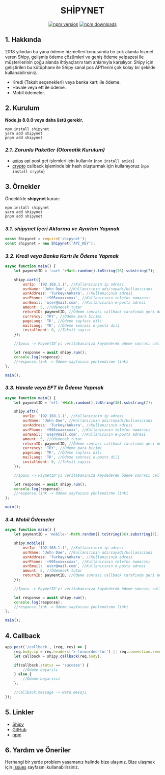 <div align="center">
        <h1><b>SHİPYNET</b></h1>
	<p>
		<a href="https://www.npmjs.com/package/shipynet"><img src="https://img.shields.io/npm/v/shipynet.svg?maxAge=3600" alt="npm version" /></a>
		<a href="https://www.npmjs.com/package/shipynet"><img src="https://img.shields.io/npm/dt/shipynet.svg?maxAge=3600" alt="npm downloads" /></a>
	</p>
</div>

## 1. Hakkında

2018 yılından bu yana ödeme hizmetleri konusunda bir çok alanda hizmet veren Shipy, gelişmiş ödeme çözümleri ve geniş ödeme yelpazesi ile müşterilerinin çoğu alanda ihtiyaçlarını tam anlamıyla karşılıyor. Shipy için geliştirilen bu kütüphane ile Shipy sanal pos API'lerini çok kolay bir şekilde kullanabilirsiniz.

- Kredi (Taksit seçenekleri) veya banka kartı ile ödeme.
- Havale veya eft ile ödeme.
- Mobil ödemeler.

## 2. Kurulum

**Node.js 8.0.0 veya daha üstü gerekir.**

```sh-session
npm install shipynet
yarn add shipynet
pnpm add shipynet
```

### *2.1. Zorunlu Paketler (Otomatik Kurulum)*

- [axios](https://www.npmjs.com/package/axios) api post get işlemleri için kullanılır (`npm install axios`)
- [crypto](https://www.npmjs.com/package/crypto) callback işleminde bir hash oluşturmak için kullanıyoruz (`npm install crypto`)

## 3. Örnekler

Önceklikle **shipynet** kurun:

```sh-session
npm install shipynet
yarn add shipynet
pnpm add shipynet
```

### *3.1. shipynet İçeri Aktarma ve Ayarları Yapmak*

```js
const Shipynet = require('shipynet');
const shipynet = new Shipynet('API_KEY');
```

### *3.2. Kredi veya Banka Kartı ile Ödeme Yapmak*

```js
async function main() {
    let paymentID = 'cart-'+Math.random().toString(36).substring(7);

    shipy.cart({
        usrIp: '192.168.1.1', //Kullanıcının ip adresi
        usrName: 'John Doe', //Kullanıcının adı/soyadı/kullanıcıadı
        usrAddress: 'Turkey/Ankara', //Kullanıcının adresi
        usrPhone: '+905xxxxxxxxx', //Kullanıcının telefon numarası
        usrEmail: 'user@mail.com', //Kullanıcının e-posta adresi
        amount: 5, //Ödenecek tutar
        returnID: paymentID, //Ödeme sonrası callback tarafında geri dönülecek ödeme ID'si
        currency: 'TRY', //Ödeme para birimi
        pageLang: 'TR', //Ödeme sayfası dili
        mailLang: 'TR', //Ödeme sonrası e-posta dili
        installment: 0, //Taksit sayısı
    });

    //İpucu -> PaymetID'yi veritabanınıza kaydederek ödeme sonrası callback tarafında kullanabilirsiniz.

    let response = await shipy.run();
    console.log(response);
    //response.link -> Ödeme sayfasına yönlendirme linki
};

main();
```

### *3.3. Havale veya EFT ile Ödeme Yapmak*

```js
async function main() {
    let paymentID = 'eft-'+Math.random().toString(36).substring(7);

    shipy.eft({
        usrIp: '192.168.1.1', //Kullanıcının ip adresi
        usrName: 'John Doe', //Kullanıcının adı/soyadı/kullanıcıadı
        usrAddress: 'Turkey/Ankara', //Kullanıcının adresi
        usrPhone: '+905xxxxxxxxx', //Kullanıcının telefon numarası
        usrEmail: 'user@mail.com', //Kullanıcının e-posta adresi
        amount: 5, //Ödenecek tutar
        returnID: paymentID, //Ödeme sonrası callback tarafında geri dönülecek ödeme ID'si
        currency: 'TRY', //Ödeme para birimi
        pageLang: 'TR', //Ödeme sayfası dili
        mailLang: 'TR', //Ödeme sonrası e-posta dili
        installment: 0, //Taksit sayısı
    });

    //İpucu -> PaymetID'yi veritabanınıza kaydederek ödeme sonrası callback tarafında kullanabilirsiniz.

    let response = await shipy.run();
    console.log(response);
    //response.link -> Ödeme sayfasına yönlendirme linki
};

main();
```

### *3.4. Mobil Ödemeler*

```js
async function main() {
    let paymentID = 'mobile-'+Math.random().toString(36).substring(7);

    shipy.mobile({
        usrIp: '192.168.1.1', //Kullanıcının ip adresi
        usrName: 'John Doe', //Kullanıcının adı/soyadı/kullanıcıadı
        usrAddress: 'Turkey/Ankara', //Kullanıcının adresi
        usrPhone: '+905xxxxxxxxx', //Kullanıcının telefon numarası
        usrEmail: 'user@mail.com', //Kullanıcının e-posta adresi
        amount: 5, //Ödenecek tutar
        returnID: paymentID, //Ödeme sonrası callback tarafında geri dönülecek ödeme ID'si
    });

    //İpucu -> PaymetID'yi veritabanınıza kaydederek ödeme sonrası callback tarafında kullanabilirsiniz.

    let response = await shipy.run();
    console.log(response);
    //response.link -> Ödeme sayfasına yönlendirme linki
};

main();
```

## 4. Callback

```js
app.post('/callback', (req, res) => {
    req.body.ip = req.headers['x-forwarded-for'] || req.connection.remoteAddress;
    let callback = shipy.callback(req.body);

    if(callback.status == 'success') {
        //Ödeme başarılı
    } else {
        //Ödeme başarısız
    };

    //callback.message -> Hata mesajı
});
```

## 5. Linkler

- [Shipy](https://shipy.net/)
- [GitHub](https://github.com/ibrahimyuksel0/shipynet)
- [npm](https://www.npmjs.com/package/shipynet)

## 6. Yardım ve Öneriler

Herhangi bir yerde problem yaşamanız halinde bize ulaşınız. Bize ulaşmak için [issues](https://github.com/ibrahimyuksel0/shipynet/issues) sayfasını kullanabilirsiniz.
